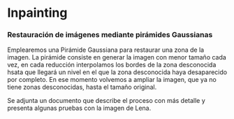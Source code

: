 # Inpainting
### Restauración de imágenes mediante pirámides Gaussianas

Emplearemos una Pirámide Gaussiana para restaurar una zona de la imagen. La pirámide consiste en generar la imagen con menor tamaño cada vez, en cada reducción interpolamos los bordes de la zona desconocida hsata que llegará un nivel en el que la zona desconocida haya desaparecido por completo. En ese momento volvemos a ampliar la imagen, que ya no tiene zonas desconocidas, hasta el tamaño original.

Se adjunta un documento que describe el proceso con más detalle y presenta algunas pruebas con la imagen de Lena.
